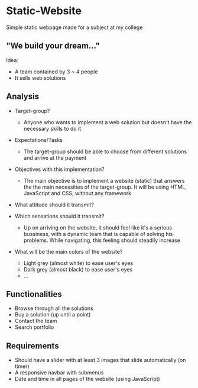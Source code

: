 # Static-Website
Simple static webpage made for a subject at my college

## "We build your dream..."
Idea:
- A team contained by 3 ~ 4 people
- It sells web solutions

## Analysis
- Target-group?
  - Anyone who wants to implement a web solution but doesn't have the necessary skills to do it
- Expectations/Tasks
  - The target-group should be able to choose from different solutions and arrive at the payment
- Objectives with this implementation?
  - The main objective is to implement a website (static) that answers the the main necessities of the target-group. It will be using HTML, JavaScript and CSS, without any framework
- What attitude should it transmit?

- Which sensations should it transmit?
  - Up on arriving on the website, it should feel like it's a serious bussiness, with a dynamic team that is capable of solving his problems. While navigating, this feeling should steadily increase

- What will be the main colors of the website?
  - Light grey (almost white) to ease user's eyes
  - Dark grey (almost black) to ease user's eyes
  - ...

## Functionalities
- Browse through all the solutions
- Buy a solution (up until a point)
- Contact the team
- Search portfolio

## Requirements
- Should have a slider with at least 3 images that slide automatically (on timer)
- A responsive navbar with submenus
- Date and time in all pages of the website (using JavaScript) 
